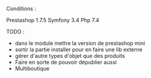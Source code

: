 Conditions :

Prestashop 1.7.5
Symfony 3.4
Php 7.4

TODO : 
- dans le module mettre la version de prestashop mini
- sortir la partie installer pour en faire une lib externe
- gérer d'autre types d'objet que des produits
- Faire en sorte de pouvoir dépublier aussi
- Multiboutique
